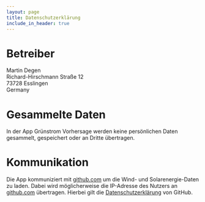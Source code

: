 ```yaml
---
layout: page
title: Datenschutzerklärung
include_in_header: true
---
```


# Betreiber

Martin Degen<br/>
Richard-Hirschmann Straße 12<br/>
73728 Esslingen<br/>
Germany

# Gesammelte Daten

In der App Grünstrom Vorhersage werden keine persönlichen Daten gesammelt, gespeichert oder an Dritte übertragen.

# Kommunikation

Die App kommuniziert mit [github.com](https://github.com) um die Wind- und Solarenergie-Daten zu laden. Dabei wird möglicherweise die IP-Adresse des Nutzers an [github.com](https://github.com) übertragen. Hierbei gilt die [Datenschutzerklärung](https://docs.github.com/de/site-policy/privacy-policies/github-privacy-statement) von GitHub.
